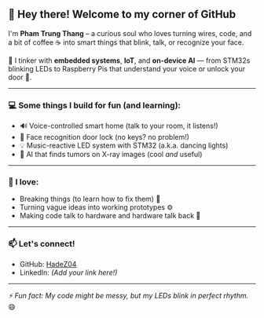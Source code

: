 ## 👋 Hey there! Welcome to my corner of GitHub

I'm **Pham Trung Thang** – a curious soul who loves turning wires, code, and a bit of coffee ☕ into smart things that blink, talk, or recognize your face.  

🚀 I tinker with **embedded systems**, **IoT**, and **on-device AI** — from STM32s blinking LEDs to Raspberry Pis that understand your voice or unlock your door 👀.

---

### 💻 Some things I build for fun (and learning):
- 🔊 Voice-controlled smart home (talk to your room, it listens!)
- 🔐 Face recognition door lock (no keys? no problem!)
- 💡 Music-reactive LED system with STM32 (a.k.a. dancing lights)
- 🧠 AI that finds tumors on X-ray images (cool *and* useful)

---

### 🧠 I love:
- Breaking things (to learn how to fix them) 🔧
- Turning vague ideas into working prototypes ⚙️
- Making code talk to hardware and hardware talk back 🔄

---

### 📫 Let's connect!
- GitHub: [HadeZ04](https://github.com/HadeZ04)
- LinkedIn: *(Add your link here!)*

---

_⚡ Fun fact: My code might be messy, but my LEDs blink in perfect rhythm._ 😄
